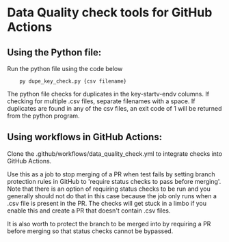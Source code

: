 # Data Quality check tools for GitHub Actions

## Using the Python file:
Run the python file using the code below
```
    py dupe_key_check.py {csv filename}
```
The python file checks for duplicates in the key-startv-endv columns. If checking for multiple .csv files, separate filenames with a space.
If duplicates are found in any of the csv files, an exit code of 1 will be returned from the python program.

## Using workflows in GitHub Actions:
Clone the .github/workflows/data_quality_check.yml to integrate checks into GitHub Actions.

Use this as a job to stop merging of a PR when test fails by setting branch protection rules in GitHub to 'require status checks to pass before merging'.
Note that there is an option of requiring status checks to be run and you generally should not do that in this case because the job only runs when a .csv file is present in the PR. The checks will get stuck in a limbo if you enable this and create a PR that doesn't contain .csv files.

It is also worth to protect the branch to be merged into by requiring a PR before merging so that status checks cannot be bypassed.

